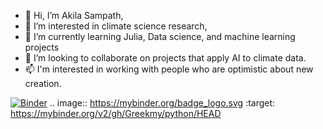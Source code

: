 - 👋 Hi, I’m Akila Sampath,
- 👀 I’m interested in climate science research,
- 🌱 I’m currently learning Julia, Data science, and machine learning projects
- 💞️ I’m looking to collaborate on projects that apply AI to climate data.   
- 📫 I'm interested in working with people who are optimistic about new creation.

<!---
Greekmy/Greekmy is a ✨ special ✨ repository because its `README.md` (this file) appears on your GitHub profile.
You can click the Preview link to take a look at your changes.
Greekmy repository contains practice codes for Python (.py) and Julia (.jl)
--->

[![Binder](https://mybinder.org/badge_logo.svg)](https://mybinder.org/v2/gh/Greekmy/python/HEAD)
.. image:: https://mybinder.org/badge_logo.svg
 :target: https://mybinder.org/v2/gh/Greekmy/python/HEAD
